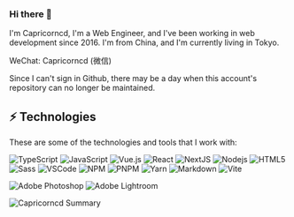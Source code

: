 ### Hi there 👋

I'm Capricorncd, I'm a Web Engineer, and I've been working in web development since 2016. I'm from China, and I'm currently living in Tokyo.

WeChat: Capricorncd (微信)

Since I can't sign in Github, there may be a day when this account's repository can no longer be maintained.

## ⚡ Technologies

These are some of the technologies and tools that I work with:

![TypeScript](https://img.shields.io/badge/-TypeScript-3178c6?style=flat-square&logo=typescript&logoColor=white)
![JavaScript](https://img.shields.io/badge/-JavaScript-f7df1e?style=flat-square&logo=javascript&logoColor=black)
![Vue.js](https://img.shields.io/badge/-Vue.js-41b883?style=flat-square&logo=vue.js&logoColor=white)
![React](https://img.shields.io/badge/-React-61dafb?style=flat-square&logo=React&logoColor=black)
![NextJS](https://img.shields.io/badge/-NextJS-black?style=flat-square&logo=next.js&logoColor=white)
![Nodejs](https://img.shields.io/badge/-Nodejs-339933?style=flat-square&logo=Node.js&logoColor=white)
![HTML5](https://img.shields.io/badge/-HTML5-E34F26?style=flat-square&logo=html5&logoColor=white)
![Sass](https://img.shields.io/badge/-Scss-CC6699?style=flat-square&logo=sass&logoColor=white)
![VSCode](https://img.shields.io/badge/-VSCode-007ACC?style=flat-square&logo=visual-studio-code&logoColor=white)
![NPM](https://img.shields.io/badge/npm-000000.svg?style=flat-square&logo=npm&logoColor=white)
![PNPM](https://img.shields.io/badge/pnpm-f69220.svg?style=flat-square&logo=pnpm&logoColor=white)
![Yarn](https://img.shields.io/badge/Yarn-2C8EBB.svg?style=flat-square&logo=yarn&logoColor=white)
![Markdown](https://img.shields.io/badge/Markdown-000000.svg?style=flat-square&logo=markdown&logoColor=white)
![Vite](https://img.shields.io/badge/-Vite-213547?style=flat-square&logo=vite)


![Adobe Photoshop](https://img.shields.io/badge/Adobe%20Photoshop-001e36.svg?style=flat-square&logo=adobe%20photoshop&logoColor=31a8ff)
![Adobe Lightroom](https://img.shields.io/badge/Adobe%20Lightroom-001e36.svg?style=flat-square&logo=Adobe%20Lightroom&logoColor=31a8ff)

<!--
### 🏆 GitHub Profile Trophy:
---
<a href="https://github.com/ryo-ma/github-profile-trophy">
  <img width=800 src="https://github-profile-trophy.vercel.app/?username=Capricorncd&column=8&theme=radical&no-frame=true&no-bg=true"/>
</a>
--->

![Capricorncd Summary](https://github-profile-summary-cards.vercel.app/api/cards/profile-details?username=Capricorncd&theme=solarized_dark)
